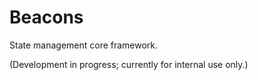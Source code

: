 # Beacons

State management core framework.

(Development in progress; currently for internal use only.)

